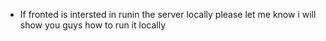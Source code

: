 

- If fronted is intersted in runin the server locally please let me know i will show you guys how to run it locally  
